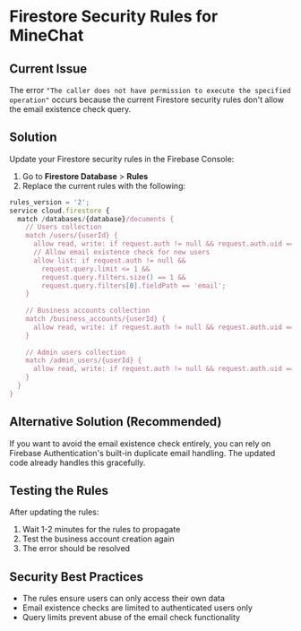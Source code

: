 # Firestore Security Rules for MineChat

## Current Issue
The error `"The caller does not have permission to execute the specified operation"` occurs because the current Firestore security rules don't allow the email existence check query.

## Solution
Update your Firestore security rules in the Firebase Console:

1. Go to **Firestore Database** > **Rules**
2. Replace the current rules with the following:

```javascript
rules_version = '2';
service cloud.firestore {
  match /databases/{database}/documents {
    // Users collection
    match /users/{userId} {
      allow read, write: if request.auth != null && request.auth.uid == userId;
      // Allow email existence check for new users
      allow list: if request.auth != null && 
        request.query.limit <= 1 && 
        request.query.filters.size() == 1 &&
        request.query.filters[0].fieldPath == 'email';
    }
    
    // Business accounts collection
    match /business_accounts/{userId} {
      allow read, write: if request.auth != null && request.auth.uid == userId;
    }
    
    // Admin users collection
    match /admin_users/{userId} {
      allow read, write: if request.auth != null && request.auth.uid == userId;
    }
  }
}
```

## Alternative Solution (Recommended)
If you want to avoid the email existence check entirely, you can rely on Firebase Authentication's built-in duplicate email handling. The updated code already handles this gracefully.

## Testing the Rules
After updating the rules:
1. Wait 1-2 minutes for the rules to propagate
2. Test the business account creation again
3. The error should be resolved

## Security Best Practices
- The rules ensure users can only access their own data
- Email existence checks are limited to authenticated users only
- Query limits prevent abuse of the email check functionality
